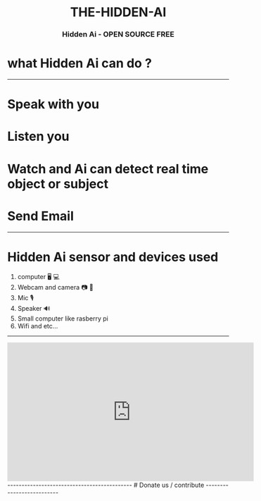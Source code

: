 <h1 align="center">THE-HIDDEN-AI </h1>

<h3 align="center">Hidden Ai - OPEN SOURCE FREE</h3>

# what Hidden Ai can do ?
---------------------------------------------------------------------
# Speak with you
# Listen you 
# Watch and Ai can detect real time object or subject
# Send Email
---------------------------------------------------------------------
# Hidden Ai sensor and devices used
1. computer 🖥️ 💻
2. Webcam and camera 📷 📸 
3. Mic 🎙️
4. Speaker 🔊
5. Small computer like rasberry pi
6. Wifi
and etc...
------------------------------------
<iframe width="560" height="315" src="https://www.youtube.com/embed/Qv_hQrfTyBA" 
frameborder="0" allow="accelerometer; autoplay; clipboard-write; encrypted-media; 
gyroscope; picture-in-picture" allowfullscreen>
</iframe>
--------------------------------------------
# Donate us / contribute
--------------------------
